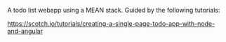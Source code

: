 A todo list webapp using a MEAN stack. Guided by the following tutorials:

https://scotch.io/tutorials/creating-a-single-page-todo-app-with-node-and-angular
